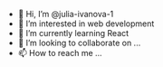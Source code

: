 - 👋 Hi, I’m @julia-ivanova-1
- 👀 I’m interested in web development
- 🌱 I’m currently learning React
- 💞️ I’m looking to collaborate on ...
- 📫 How to reach me ...

<!---
julia-ivanova-1/julia-ivanova-1 is a ✨ special ✨ repository because its `README.md` (this file) appears on your GitHub profile.
You can click the Preview link to take a look at your changes.
--->
